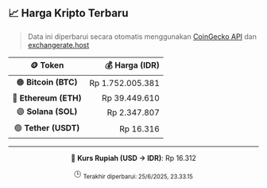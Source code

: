 

<!-- HARGA_KRIPTO -->
## 📈 Harga Kripto Terbaru

> Data ini diperbarui secara otomatis menggunakan [CoinGecko API](https://www.coingecko.com/) dan [exchangerate.host](https://exchangerate.host/)

<div align="center">

| 🪙 Token | 💰 Harga (IDR) |
|:------:|---------------:|
| 🟠 **Bitcoin (BTC)**   | Rp 1.752.005.381 |
| 🔵 **Ethereum (ETH)**  | Rp 39.449.610 |
| 🟣 **Solana (SOL)**    | Rp 2.347.807 |
| 🟢 **Tether (USDT)**   | Rp 16.316 |

---

💱 **Kurs Rupiah (USD → IDR)**: Rp 16.312

🕒 <sub>Terakhir diperbarui: 25/6/2025, 23.33.15</sub>

</div>
<!-- /HARGA_KRIPTO -->